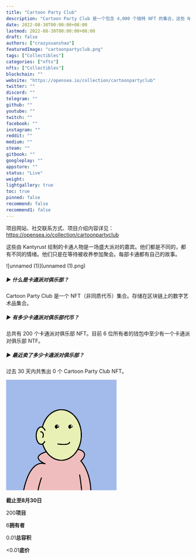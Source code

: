 ```yaml
---
title: "Cartoon Party Club"
description: "Cartoon Party Club 是一个包含 4,000 个独特 NFT 的集合，这些 NFT 存在于 Polygon 区块链上。"
date: 2022-08-30T00:00:00+08:00
lastmod: 2022-08-30T00:00:00+08:00
draft: false
authors: ["crazyxuanshao"]
featuredImage: "cartoonpartyclub.png"
tags: ["Collectibles"]
categories: ["nfts"]
nfts: ["Collectibles"]
blockchain: ""
website: "https://opensea.io/collection/cartoonpartyclub"
twitter: ""
discord: ""
telegram: ""
github: ""
youtube: ""
twitch: ""
facebook: ""
instagram: ""
reddit: ""
medium: ""
steam: ""
gitbook: ""
googleplay: ""
appstore: ""
status: "Live"
weight: 
lightgallery: true
toc: true
pinned: false
recommend: false
recommend1: false
---
```

项目网站、社交联系方式、项目介绍内容详见：https://opensea.io/collection/cartoonpartyclub

这些由 Kantyrust 绘制的卡通人物是一场盛大派对的嘉宾。他们都是不同的，都有不同的情绪。他们只是在等待被收养参加聚会。每部卡通都有自己的故事。

![unnamed (1)](unnamed (1).png)

##### ▶ 什么是卡通派对俱乐部？

Cartoon Party Club 是一个 NFT（非同质代币）集合。存储在区块链上的数字艺术品集合。

##### ▶ 有多少卡通派对俱乐部代币？

总共有 200 个卡通派对俱乐部 NFT。目前 6 位所有者的钱包中至少有一个卡通派对俱乐部 NTF。

##### ▶ 最近卖了多少卡通派对俱乐部？

过去 30 天内共售出 0 个 Cartoon Party Club NFT。

![unnamed](unnamed.png)

**截止至8月30日**

200**项目**

6**拥有者**

0.01**总容积**

<0.01**底价**